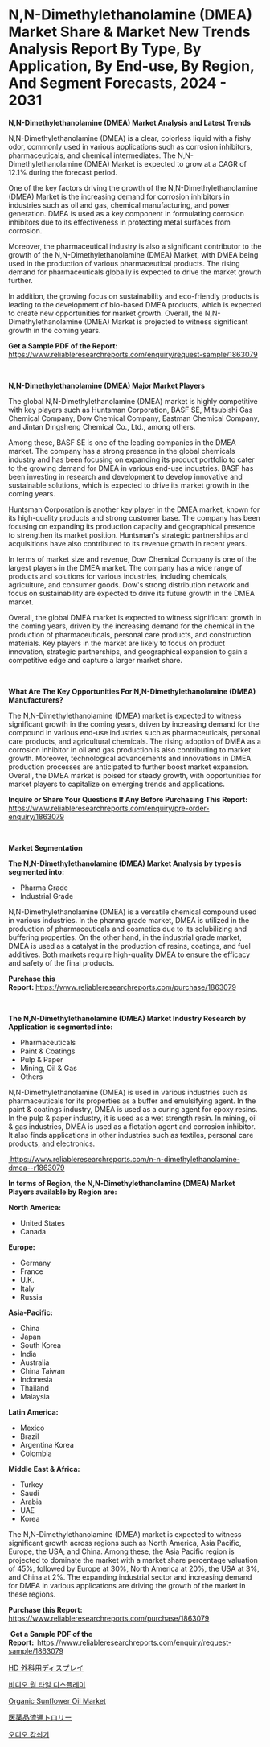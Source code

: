 <p><h1>N,N-Dimethylethanolamine (DMEA) Market Share & Market New Trends Analysis Report By Type, By Application, By End-use, By Region, And Segment Forecasts, 2024 - 2031</h1></p><p><strong>N,N-Dimethylethanolamine (DMEA) Market Analysis and Latest Trends</strong></p>
<p><p>N,N-Dimethylethanolamine (DMEA) is a clear, colorless liquid with a fishy odor, commonly used in various applications such as corrosion inhibitors, pharmaceuticals, and chemical intermediates. The N,N-Dimethylethanolamine (DMEA) Market is expected to grow at a CAGR of 12.1% during the forecast period. </p><p>One of the key factors driving the growth of the N,N-Dimethylethanolamine (DMEA) Market is the increasing demand for corrosion inhibitors in industries such as oil and gas, chemical manufacturing, and power generation. DMEA is used as a key component in formulating corrosion inhibitors due to its effectiveness in protecting metal surfaces from corrosion. </p><p>Moreover, the pharmaceutical industry is also a significant contributor to the growth of the N,N-Dimethylethanolamine (DMEA) Market, with DMEA being used in the production of various pharmaceutical products. The rising demand for pharmaceuticals globally is expected to drive the market growth further.</p><p>In addition, the growing focus on sustainability and eco-friendly products is leading to the development of bio-based DMEA products, which is expected to create new opportunities for market growth. Overall, the N,N-Dimethylethanolamine (DMEA) Market is projected to witness significant growth in the coming years.</p></p>
<p><strong>Get a Sample PDF of the Report:&nbsp;</strong> <a href="https://www.reliableresearchreports.com/enquiry/request-sample/1863079">https://www.reliableresearchreports.com/enquiry/request-sample/1863079</a></p>
<p>&nbsp;</p>
<p><strong>N,N-Dimethylethanolamine (DMEA) Major Market Players</strong></p>
<p><p>The global N,N-Dimethylethanolamine (DMEA) market is highly competitive with key players such as Huntsman Corporation, BASF SE, Mitsubishi Gas Chemical Company, Dow Chemical Company, Eastman Chemical Company, and Jintan Dingsheng Chemical Co., Ltd., among others.</p><p>Among these, BASF SE is one of the leading companies in the DMEA market. The company has a strong presence in the global chemicals industry and has been focusing on expanding its product portfolio to cater to the growing demand for DMEA in various end-use industries. BASF has been investing in research and development to develop innovative and sustainable solutions, which is expected to drive its market growth in the coming years.</p><p>Huntsman Corporation is another key player in the DMEA market, known for its high-quality products and strong customer base. The company has been focusing on expanding its production capacity and geographical presence to strengthen its market position. Huntsman's strategic partnerships and acquisitions have also contributed to its revenue growth in recent years.</p><p>In terms of market size and revenue, Dow Chemical Company is one of the largest players in the DMEA market. The company has a wide range of products and solutions for various industries, including chemicals, agriculture, and consumer goods. Dow's strong distribution network and focus on sustainability are expected to drive its future growth in the DMEA market.</p><p>Overall, the global DMEA market is expected to witness significant growth in the coming years, driven by the increasing demand for the chemical in the production of pharmaceuticals, personal care products, and construction materials. Key players in the market are likely to focus on product innovation, strategic partnerships, and geographical expansion to gain a competitive edge and capture a larger market share.</p></p>
<p>&nbsp;</p>
<p><strong>What Are The Key Opportunities For N,N-Dimethylethanolamine (DMEA) Manufacturers?</strong></p>
<p><p>The N,N-Dimethylethanolamine (DMEA) market is expected to witness significant growth in the coming years, driven by increasing demand for the compound in various end-use industries such as pharmaceuticals, personal care products, and agricultural chemicals. The rising adoption of DMEA as a corrosion inhibitor in oil and gas production is also contributing to market growth. Moreover, technological advancements and innovations in DMEA production processes are anticipated to further boost market expansion. Overall, the DMEA market is poised for steady growth, with opportunities for market players to capitalize on emerging trends and applications.</p></p>
<p><strong>Inquire or Share Your Questions If Any Before Purchasing This Report:</strong> <a href="https://www.reliableresearchreports.com/enquiry/pre-order-enquiry/1863079">https://www.reliableresearchreports.com/enquiry/pre-order-enquiry/1863079</a></p>
<p>&nbsp;</p>
<p><strong>Market Segmentation</strong></p>
<p><strong>The N,N-Dimethylethanolamine (DMEA) Market Analysis by types is segmented into:</strong></p>
<p><ul><li>Pharma Grade</li><li>Industrial Grade</li></ul></p>
<p><p>N,N-Dimethylethanolamine (DMEA) is a versatile chemical compound used in various industries. In the pharma grade market, DMEA is utilized in the production of pharmaceuticals and cosmetics due to its solubilizing and buffering properties. On the other hand, in the industrial grade market, DMEA is used as a catalyst in the production of resins, coatings, and fuel additives. Both markets require high-quality DMEA to ensure the efficacy and safety of the final products.</p></p>
<p><strong>Purchase this Report:&nbsp;</strong><a href="https://www.reliableresearchreports.com/purchase/1863079">https://www.reliableresearchreports.com/purchase/1863079</a></p>
<p>&nbsp;</p>
<p><strong>The N,N-Dimethylethanolamine (DMEA) Market Industry Research by Application is segmented into:</strong></p>
<p><ul><li>Pharmaceuticals</li><li>Paint & Coatings</li><li>Pulp & Paper</li><li>Mining, Oil & Gas</li><li>Others</li></ul></p>
<p><p>N,N-Dimethylethanolamine (DMEA) is used in various industries such as pharmaceuticals for its properties as a buffer and emulsifying agent. In the paint & coatings industry, DMEA is used as a curing agent for epoxy resins. In the pulp & paper industry, it is used as a wet strength resin. In mining, oil & gas industries, DMEA is used as a flotation agent and corrosion inhibitor. It also finds applications in other industries such as textiles, personal care products, and electronics.</p></p>
<p><a href="https://www.reliableresearchreports.com/n-n-dimethylethanolamine-dmea--r1863079">&nbsp;https://www.reliableresearchreports.com/n-n-dimethylethanolamine-dmea--r1863079</a></p>
<p><strong>In terms of Region, the N,N-Dimethylethanolamine (DMEA) Market Players available by Region are:</strong></p>
<p>
    <p> <strong> North America: </strong>
        <ul>
            <li>United States</li>
            <li>Canada</li>
        </ul>
        </p> 
    <p> <strong> Europe: </strong>
        <ul>
            <li>Germany</li>
            <li>France</li>
            <li>U.K.</li>
            <li>Italy</li>
            <li>Russia</li>
        </ul>
        </p> 
    <p> <strong> Asia-Pacific: </strong>
        <ul>
            <li>China</li>
            <li>Japan</li>
            <li>South Korea</li>
            <li>India</li>
            <li>Australia</li>
            <li>China Taiwan</li>
            <li>Indonesia</li>
            <li>Thailand</li>
            <li>Malaysia</li>
        </ul>
        </p> 
    <p> <strong> Latin America: </strong>
        <ul>
            <li>Mexico</li>
            <li>Brazil</li>
            <li>Argentina Korea</li>
            <li>Colombia</li>
        </ul>
        </p> 
    <p> <strong> Middle East & Africa: </strong>
        <ul>
            <li>Turkey</li>
            <li>Saudi</li>
            <li>Arabia</li>
            <li>UAE</li>
            <li>Korea</li>
        </ul>
    </p>
    </p>
<p><p>The N,N-Dimethylethanolamine (DMEA) market is expected to witness significant growth across regions such as North America, Asia Pacific, Europe, the USA, and China. Among these, the Asia Pacific region is projected to dominate the market with a market share percentage valuation of 45%, followed by Europe at 30%, North America at 20%, the USA at 3%, and China at 2%. The expanding industrial sector and increasing demand for DMEA in various applications are driving the growth of the market in these regions.</p></p>
<p><strong>Purchase this Report: </strong><a href="https://www.reliableresearchreports.com/purchase/1863079">https://www.reliableresearchreports.com/purchase/1863079</a></p>
<p>&nbsp;<strong>Get a Sample PDF of the Report:&nbsp;&nbsp;</strong><a href="https://www.reliableresearchreports.com/enquiry/request-sample/1863079">https://www.reliableresearchreports.com/enquiry/request-sample/1863079</a></p>
<p><strong></strong></p>
<p><p><a href="https://github.com/oqxogxyvqe90775/Market-Research-Report-List-2/blob/main/2369441125422.md">HD 外科用ディスプレイ</a></p><p><a href="https://github.com/hook46569/Market-Research-Report-List-1/blob/main/5199474123134.md">비디오 월 타일 디스플레이</a></p><p><a href="https://issuu.com/reportprime-2/docs/organic-sunflower-oil-market-size-2030.pptx">Organic Sunflower Oil Market</a></p><p><a href="https://github.com/VellaJacobi2023/Market-Research-Report-List-1/blob/main/2962089125423.md">医薬品流通トロリー</a></p><p><a href="https://github.com/JeromeRtyau89966/Market-Research-Report-List-2/blob/main/7919459123133.md">오디오 감쇠기</a></p></p>